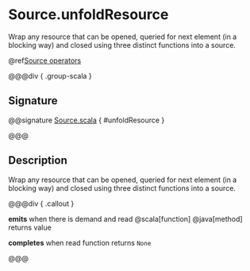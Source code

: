 # Source.unfoldResource

Wrap any resource that can be opened, queried for next element (in a blocking way) and closed using three distinct functions into a source.

@ref[Source operators](../index.md#source-operators)

@@@div { .group-scala }

## Signature

@@signature [Source.scala](/akka-stream/src/main/scala/akka/stream/scaladsl/Source.scala) { #unfoldResource }

@@@

## Description

Wrap any resource that can be opened, queried for next element (in a blocking way) and closed using three distinct functions into a source.


@@@div { .callout }

**emits** when there is demand and read @scala[function] @java[method] returns value

**completes** when read function returns `None`

@@@

